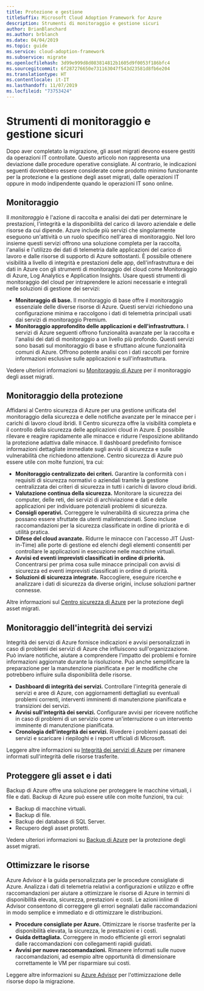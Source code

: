 ```yaml
---
title: Protezione e gestione
titleSuffix: Microsoft Cloud Adoption Framework for Azure
description: Strumenti di monitoraggio e gestione sicuri
author: BrianBlanchard
ms.author: brblanch
ms.date: 04/04/2019
ms.topic: guide
ms.service: cloud-adoption-framework
ms.subservice: migrate
ms.openlocfilehash: 3d99e999d8d083814812b1605d9f0053f186bfc4
ms.sourcegitcommit: 6f287276650e731163047f543d23581d8fb6e204
ms.translationtype: HT
ms.contentlocale: it-IT
ms.lasthandoff: 11/07/2019
ms.locfileid: "73753424"
---
```

# <a name="secure-monitoring-and-management-tools"></a>Strumenti di monitoraggio e gestione sicuri

Dopo aver completato la migrazione, gli asset migrati devono essere gestiti da operazioni IT controllate. Questo articolo non rappresenta una deviazione dalle procedure operative consigliate. Al contrario, le indicazioni seguenti dovrebbero essere considerate come prodotto minimo funzionante per la protezione e la gestione degli asset migrati, dalle operazioni IT oppure in modo indipendente quando le operazioni IT sono online.

## <a name="monitoring"></a>Monitoraggio

Il *monitoraggio* è l'azione di raccolta e analisi dei dati per determinare le prestazioni, l'integrità e la disponibilità del carico di lavoro aziendale e delle risorse da cui dipende. Azure include più servizi che singolarmente eseguono un'attività o un ruolo specifico nell'area di monitoraggio. Nel loro insieme questi servizi offrono una soluzione completa per la raccolta, l'analisi e l'utilizzo dei dati di telemetria dalle applicazioni del carico di lavoro e dalle risorse di supporto di Azure sottostanti. È possibile ottenere visibilità a livello di integrità e prestazioni delle app, dell'infrastruttura e dei dati in Azure con gli strumenti di monitoraggio del cloud come Monitoraggio di Azure, Log Analytics e Application Insights. Usare questi strumenti di monitoraggio del cloud per intraprendere le azioni necessarie e integrali nelle soluzioni di gestione dei servizi:

- **Monitoraggio di base.** Il monitoraggio di base offre il monitoraggio essenziale delle diverse risorse di Azure. Questi servizi richiedono una configurazione minima e raccolgono i dati di telemetria principali usati dai servizi di monitoraggio Premium.
- **Monitoraggio approfondito delle applicazioni e dell'infrastruttura.** I servizi di Azure seguenti offrono funzionalità avanzate per la raccolta e l'analisi dei dati di monitoraggio a un livello più profondo. Questi servizi sono basati sul monitoraggio di base e sfruttano alcune funzionalità comuni di Azure. Offrono potente analisi con i dati raccolti per fornire informazioni esclusive sulle applicazioni e sull'infrastruttura.

Vedere ulteriori informazioni su [Monitoraggio di Azure](https://docs.microsoft.com/azure/azure-monitor/overview) per il monitoraggio degli asset migrati.

## <a name="security-monitoring"></a>Monitoraggio della protezione

Affidarsi al Centro sicurezza di Azure per una gestione unificata del monitoraggio della sicurezza e delle notifiche avanzate per le minacce per i carichi di lavoro cloud ibridi. Il Centro sicurezza offre la visibilità completa e il controllo della sicurezza delle applicazioni cloud in Azure. È possibile rilevare e reagire rapidamente alle minacce e ridurre l'esposizione abilitando la protezione adattiva dalle minacce. Il dashboard predefinito fornisce informazioni dettagliate immediate sugli avvisi di sicurezza e sulle vulnerabilità che richiedono attenzione. Centro sicurezza di Azure può essere utile con molte funzioni, tra cui:

- **Monitoraggio centralizzato dei criteri.** Garantire la conformità con i requisiti di sicurezza normativi o aziendali tramite la gestione centralizzata dei criteri di sicurezza in tutti i carichi di lavoro cloud ibridi.
- **Valutazione continua della sicurezza.** Monitorare la sicurezza dei computer, delle reti, dei servizi di archiviazione e dati e delle applicazioni per individuare potenziali problemi di sicurezza.
- **Consigli operativi.** Correggere le vulnerabilità di sicurezza prima che possano essere sfruttate da utenti malintenzionati. Sono incluse raccomandazioni per la sicurezza classificate in ordine di priorità e di utilità pratica.
- **Difese del cloud avanzate.** Ridurre le minacce con l'accesso JIT (Just-in-Time) alle porte di gestione ed elenchi degli elementi consentiti per controllare le applicazioni in esecuzione nelle macchine virtuali.
- **Avvisi ed eventi imprevisti classificati in ordine di priorità.** Concentrarsi per prima cosa sulle minacce principali con avvisi di sicurezza ed eventi imprevisti classificati in ordine di priorità.
- **Soluzioni di sicurezza integrate.** Raccogliere, eseguire ricerche e analizzare i dati di sicurezza da diverse origini, incluse soluzioni partner connesse.

Altre informazioni sul [Centro sicurezza di Azure](https://docs.microsoft.com/azure/security-center) per la protezione degli asset migrati.

## <a name="service-health-monitoring"></a>Monitoraggio dell'integrità dei servizi

Integrità dei servizi di Azure fornisce indicazioni e avvisi personalizzati in caso di problemi dei servizi di Azure che influiscono sull'organizzazione. Può inviare notifiche, aiutare a comprendere l'impatto dei problemi e fornire informazioni aggiornate durante la risoluzione. Può anche semplificare la preparazione per la manutenzione pianificata e per le modifiche che potrebbero influire sulla disponibilità delle risorse.

- **Dashboard di integrità dei servizi.** Controllare l'integrità generale di servizi e aree di Azure, con aggiornamenti dettagliati su eventuali problemi correnti, interventi imminenti di manutenzione pianificata e transizioni dei servizi.
- **Avvisi sull'integrità dei servizi.** Configurare avvisi per ricevere notifiche in caso di problemi di un servizio come un'interruzione o un intervento imminente di manutenzione pianificata.
- **Cronologia dell'integrità dei servizi.** Rivedere i problemi passati dei servizi e scaricare i riepiloghi e i report ufficiali di Microsoft.

Leggere altre informazioni su [Integrità dei servizi di Azure](https://docs.microsoft.com/azure/service-health) per rimanere informati sull'integrità delle risorse trasferite.

## <a name="protect-assets-and-data"></a>Proteggere gli asset e i dati

Backup di Azure offre una soluzione per proteggere le macchine virtuali, i file e dati. Backup di Azure può essere utile con molte funzioni, tra cui:

- Backup di macchine virtuali.
- Backup di file.
- Backup dei database di SQL Server.
- Recupero degli asset protetti.

Vedere ulteriori informazioni su [Backup di Azure](https://docs.microsoft.com/azure/backup) per la protezione degli asset migrati.

## <a name="optimize-resources"></a>Ottimizzare le risorse

Azure Advisor è la guida personalizzata per le procedure consigliate di Azure. Analizza i dati di telemetria relativi a configurazioni e utilizzo e offre raccomandazioni per aiutare a ottimizzare le risorse di Azure in termini di disponibilità elevata, sicurezza, prestazioni e costi. Le azioni inline di Advisor consentono di correggere gli errori segnalati dalle raccomandazioni in modo semplice e immediato e di ottimizzare le distribuzioni.

- **Procedure consigliate per Azure.** Ottimizzare le risorse trasferite per la disponibilità elevata, la sicurezza, le prestazioni e i costi.
- **Guida dettagliata.** Correggere in modo efficiente gli errori segnalati dalle raccomandazioni con collegamenti rapidi guidati.
- **Avvisi per nuove raccomandazioni.** Rimanere informati sulle nuove raccomandazioni, ad esempio altre opportunità di dimensionare correttamente le VM per risparmiare sui costi.

Leggere altre informazioni su [Azure Advisor](https://docs.microsoft.com/azure/advisor/advisor-overview) per l'ottimizzazione delle risorse dopo la migrazione.
